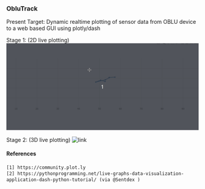 ### ObluTrack

Present Target: Dynamic realtime plotting of sensor data from OBLU device to a web based GUI using plotly/dash 

Stage 1: (2D live plotting)
![link](docs/Peek1.gif)

Stage 2: (3D live plotting)
![link](docs/Peek2.gif)


#### References

    [1] https://community.plot.ly
    [2] https://pythonprogramming.net/live-graphs-data-visualization-application-dash-python-tutorial/ (via @Sentdex )